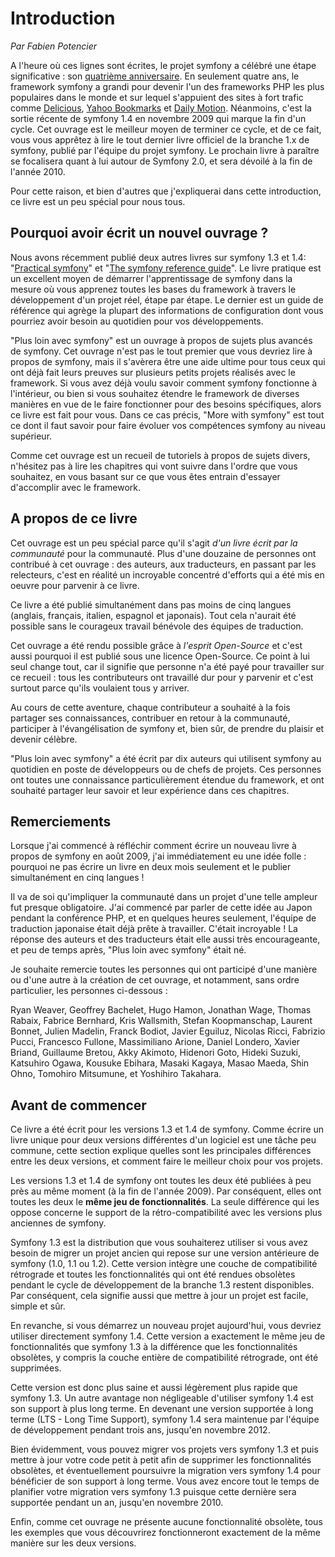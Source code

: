 Introduction
============

*Par Fabien Potencier*

A l'heure où ces lignes sont écrites, le projet symfony a célébré une étape significative : son [quatrième anniversaire](http://trac.symfony-project.org/changeset/1). En seulement quatre ans, le framework symfony a grandi pour devenir l'un des frameworks PHP les plus populaires dans le monde et sur lequel s'appuient des sites à fort trafic comme [Delicious](http://sf-to.org/delicious),
[Yahoo Bookmarks](http://sf-to.org/bookmarks)
et
[Daily Motion](http://sf-to.org/dailymotion). Néanmoins, c'est la sortie récente de symfony 1.4 en novembre 2009 qui marque la fin d'un cycle. Cet ouvrage est le meilleur moyen de terminer ce cycle, et de ce fait, vous vous apprêtez à lire le tout dernier livre officiel de la branche 1.x de symfony, publié par l'équipe du projet symfony. Le prochain livre à paraître se focalisera quant à lui autour de Symfony 2.0, et sera dévoilé à la fin de l'année 2010.

Pour cette raison, et bien d'autres que j'expliquerai dans cette introduction, ce livre est un peu spécial pour nous tous.

Pourquoi avoir écrit un nouvel ouvrage ?
----------------------------------------

Nous avons récemment publié deux autres livres sur symfony 1.3 et 1.4:  "[Practical symfony](http://books.sensiolabs.com/book/9782918390169)" et
"[The symfony reference guide](http://books.sensiolabs.com/book/9782918390145)". Le livre pratique est un excellent moyen de démarrer l'apprentissage de symfony dans la mesure où vous apprenez toutes les bases du framework à travers le développement d'un projet réel, étape par étape. Le dernier est un guide de référence qui agrège la plupart des informations de configuration dont vous pourriez avoir besoin au quotidien pour vos développements.

"Plus loin avec symfony" est un ouvrage à propos de sujets plus avancés de symfony. Cet ouvrage n'est pas le tout premier que vous devriez lire à propos de symfony, mais il s'avèrera être une aide ultime pour tous ceux qui ont déjà fait leurs preuves sur plusieurs petits projets réalisés avec le framework. Si vous avez déjà voulu savoir comment symfony fonctionne à l'intérieur, ou bien si vous souhaitez étendre le framework de diverses manières en vue de le faire fonctionner pour des besoins spécifiques, alors ce livre est fait pour vous. Dans ce cas précis, "More with symfony" est tout ce dont il faut savoir pour faire évoluer vos compétences symfony au niveau supérieur.

Comme cet ouvrage est un recueil de tutoriels à propos de sujets divers, n'hésitez pas à lire les chapitres qui vont suivre dans l'ordre que vous souhaitez, en vous basant sur ce que vous êtes entrain d'essayer d'accomplir avec le framework.

A propos de ce livre
--------------------

Cet ouvrage est un peu spécial parce qu'il s'agit *d'un livre écrit par la communauté* pour la communauté. Plus d'une douzaine de personnes ont contribué à cet ouvrage : des auteurs, aux traducteurs, en passant par les relecteurs, c'est en réalité un incroyable concentré d'efforts qui a été mis en oeuvre pour parvenir à ce livre.

Ce livre a été publié simultanément dans pas moins de cinq langues (anglais, français, italien, espagnol et japonais). Tout cela n'aurait été possible sans le courageux travail bénévole des équipes de traduction.

Cet ouvrage a été rendu possible grâce à *l'esprit Open-Source* et c'est aussi pourquoi il est publié sous une licence Open-Source. Ce point à lui seul change tout, car il signifie que personne n'a été payé pour travailler sur ce recueil : tous les contributeurs ont travaillé dur pour y parvenir et c'est surtout parce qu'ils voulaient tous y arriver.

Au cours de cette aventure, chaque contributeur a souhaité à la fois partager ses connaissances, contribuer en retour à la communauté, participer à l'évangélisation de symfony et, bien sûr, de prendre du plaisir et devenir célèbre.

"Plus loin avec symfony" a été écrit par dix auteurs qui utilisent symfony au quotidien en poste de développeurs ou de chefs de projets. Ces personnes ont toutes une connaissance particulièrement étendue du framework, et ont souhaité partager leur savoir et leur expérience dans ces chapitres.

Remerciements
-------------

Lorsque j'ai commencé à réfléchir comment écrire un nouveau livre à propos de symfony en août 2009, j'ai immédiatement eu une idée folle : pourquoi ne pas écrire un livre en deux mois seulement et le publier simultanément en cinq langues !

Il va de soi qu'impliquer la communauté dans un projet d'une telle ampleur fut presque obligatoire. J'ai commencé par parler de cette idée au Japon pendant la conférence PHP, et en quelques heures seulement, l'équipe de traduction japonaise était déjà prête à travailler. C'était incroyable ! La réponse des auteurs et des traducteurs était elle aussi très encourageante, et peu de temps après, "Plus loin avec symfony" était né.

Je souhaite remercie toutes les personnes qui ont participé d'une manière ou d'une autre à la création de cet ouvrage, et notamment, sans ordre particulier, les personnes ci-dessous :

Ryan Weaver, Geoffrey Bachelet, Hugo Hamon, Jonathan Wage, Thomas Rabaix,
Fabrice Bernhard, Kris Wallsmith, Stefan Koopmanschap, Laurent Bonnet, Julien
Madelin, Franck Bodiot, Javier Eguiluz, Nicolas Ricci, Fabrizio Pucci,
Francesco Fullone, Massimiliano Arione, Daniel Londero, Xavier Briand,
Guillaume Bretou, Akky Akimoto, Hidenori Goto, Hideki Suzuki, Katsuhiro Ogawa,
Kousuke Ebihara, Masaki Kagaya, Masao Maeda, Shin Ohno, Tomohiro Mitsumune,
et Yoshihiro Takahara.

Avant de commencer
------------------

Ce livre a été écrit pour les versions 1.3 et 1.4 de symfony. Comme écrire un livre unique pour deux versions différentes d'un logiciel est une tâche peu commune, cette section explique quelles sont les principales différences entre les deux versions, et comment faire le meilleur choix pour vos projets.

Les versions 1.3 et 1.4 de symfony ont toutes les deux été publiées à peu près au même moment (à la fin de l'année 2009). Par conséquent, elles ont toutes les deux le **même jeu de fonctionnalités**. La seule différence qui les oppose concerne le support de la rétro-compatibilité avec les versions plus anciennes de symfony.

Symfony 1.3 est la distribution que vous souhaiterez utiliser si vous avez besoin de migrer un projet ancien qui repose sur une version antérieure de symfony (1.0, 1.1 ou 1.2). Cette version intègre une couche de compatibilité rétrograde et toutes les fonctionnalités qui ont été rendues obsolètes pendant le cycle de développement de la branche 1.3 restent disponibles. Par conséquent, cela signifie aussi que mettre à jour un projet est facile, simple et sûr.

En revanche, si vous démarrez un nouveau projet aujourd'hui, vous devriez utiliser directement symfony 1.4. Cette version a exactement le même jeu de fonctionnalités que symfony 1.3 à la différence que les fonctionnalités obsolètes, y compris la couche entière de compatibilité rétrograde, ont été supprimées.

Cette version est donc plus saine et aussi légèrement plus rapide que symfony 1.3. Un autre avantage non négligeable d'utiliser symfony 1.4 est son support à plus long terme. En devenant une version supportée à long terme (LTS - Long Time Support), symfony 1.4 sera maintenue par l'équipe de développement pendant trois ans, jusqu'en novembre 2012.

Bien évidemment, vous pouvez migrer vos projets vers symfony 1.3 et puis mettre à jour votre code petit à petit afin de supprimer les fonctionnalités obsolètes, et éventuellement poursuivre la migration vers symfony 1.4 pour bénéficier de son support à long terme. Vous avez encore tout le temps de planifier votre migration vers symfony 1.3 puisque cette dernière sera supportée pendant un an, jusqu'en novembre 2010.

Enfin, comme cet ouvrage ne présente aucune fonctionnalité obsolète, tous les exemples que vous découvrirez fonctionneront exactement de la même manière sur les deux versions.